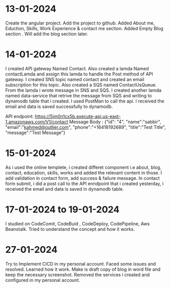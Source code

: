 # 13-01-2024

Create the angular project. Add the project to github. Added About me, Eduction, Skills, Work Experience & contact me section. Added Empty Blog section . Will add the blog section later.

# 14-01-2024

I created API gateway Named Contact. Also created a lamda Named contactLamda and assign this lamda to handle the Post method of API gateway. I created SNS topic named contact and created an email subscription for this topic. Also created a SQS named ContactUsQueue. From the lamda i wrote message in SNS and SQS. I created another lamda named data-service that retrive the message from SQS and writing to dynamodb table that i created. I used PostMan to call the api. I received the email and data is saved successfully to dynamodb. 

API endpoint: https://5im0n1cx5b.execute-api.us-east-1.amazonaws.com/V1/contact 
Message Body :  {"id": "4", "name":"sabbir", "email":"kahmed@outlier.com", "phone":"+16418192689", "title":"Test Title", "message":"Test Message"}

# 15-01-2024

As i used the online templete, i created differet component i.e about, blog, contact, education, skills, works and added the relevant content in those. I add validation in contact form, add success & failure message. In contact form submit, i did a post call to the API enndpoint that i created yesterday, i received the email and data is saved in dynamodb table. 

# 17-01-2024 to 19-01-2024 

I studied on CodeComit, CodeBuid , CodeDeploy, CodePipeline, Aws Beanstalk. Tried to understand the concept and how it works.

# 27-01-2024

Try to Implement CICD in my personal account. Faced some issues and resolved. Learned how it work. Make is draft copy of blog in word file and keep the necessary screenshot. Removed the services i created and configured in my personal account.


